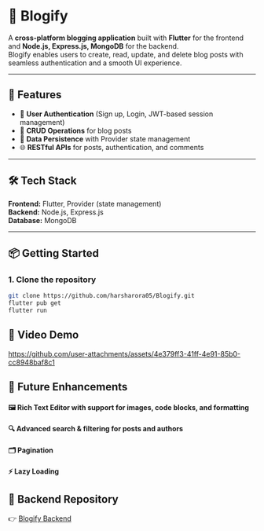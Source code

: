 # 📝 Blogify

A **cross-platform blogging application** built with **Flutter** for the frontend and **Node.js, Express.js, MongoDB** for the backend.  
Blogify enables users to create, read, update, and delete blog posts with seamless authentication and a smooth UI experience.

---

## 🚀 Features
- 🔐 **User Authentication** (Sign up, Login, JWT-based session management)
- 📖 **CRUD Operations** for blog posts
- 💾 **Data Persistence** with Provider state management
- 🌐 **RESTful APIs** for posts, authentication, and comments

---

## 🛠 Tech Stack
**Frontend:** Flutter, Provider (state management)  
**Backend:** Node.js, Express.js  
**Database:** MongoDB  

---

## 📦 Getting Started

### 1. Clone the repository
```bash
git clone https://github.com/harsharora05/Blogify.git
flutter pub get
flutter run
```

## 🎥 Video Demo

https://github.com/user-attachments/assets/4e379ff3-41ff-4e91-85b0-cc8948baf8c1




## 🔮 Future Enhancements

#### 🖼 Rich Text Editor with support for images, code blocks, and formatting
#### 🔍 Advanced search & filtering for posts and authors
#### 🗂 Pagination
#### ⚡ Lazy Loading

## 🔗 Backend Repository
👉 [Blogify Backend](https://github.com/harsharora05/blogify-node.git)

